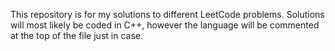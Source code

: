 This repository is for my solutions to different LeetCode problems.
Solutions will most likely be coded in C++, however the language will be commented at the top of the file just in case.
